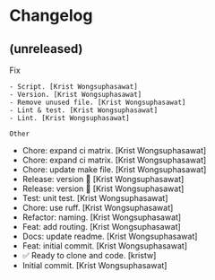 Changelog
=========


(unreleased)
------------

Fix
~~~
- Script. [Krist Wongsuphasawat]
- Version. [Krist Wongsuphasawat]
- Remove unused file. [Krist Wongsuphasawat]
- Lint & test. [Krist Wongsuphasawat]
- Lint. [Krist Wongsuphasawat]

Other
~~~~~
- Chore: expand ci matrix. [Krist Wongsuphasawat]
- Chore: expand ci matrix. [Krist Wongsuphasawat]
- Chore: update make file. [Krist Wongsuphasawat]
- Release: version  🚀 [Krist Wongsuphasawat]
- Release: version  🚀 [Krist Wongsuphasawat]
- Test: unit test. [Krist Wongsuphasawat]
- Chore: use ruff. [Krist Wongsuphasawat]
- Refactor: naming. [Krist Wongsuphasawat]
- Feat: add routing. [Krist Wongsuphasawat]
- Docs: update readme. [Krist Wongsuphasawat]
- Feat: initial commit. [Krist Wongsuphasawat]
- ✅ Ready to clone and code. [kristw]
- Initial commit. [Krist Wongsuphasawat]
